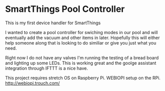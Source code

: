 # SmartThings Pool Controller

This is my first device handler for SmartThings

I wanted to create a pool controller for swiching modes in our pool and will eventually add the vacuum and other items in later. Hopefully this will either help someone along that is looking to do similiar or give you just what you need.

Right now I do not have any valves I'm running the testing of a bread board and lighting up some LEDs. This is working great and the goolge assistant integration through IFTTT is a nice have.

This project requires stretch OS on Raspberry Pi.
WEBIOPI setup on the RPi.
http://webiopi.trouch.com/

